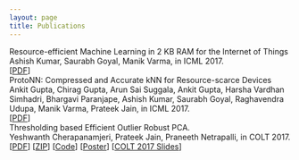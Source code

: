 ```yaml
---
layout: page
title: Publications
---
```


<div class="publ-div">
    <div class="publ-title">
      Resource-efficient Machine Learning in 2 KB RAM for the Internet of Things
    </div>
    <div class="publ-auth">
      Ashish Kumar, Saurabh Goyal, Manik Varma, in ICML 2017.  
    </div>
    <div class="publ-linklist">
        [<a href="{{ site.baseurl}}{{ site.customurl.bonsai.pdf }}">PDF</a>]
    </div>
</div>

<div class="publ-div">
    <div class="publ-title">
     ProtoNN: Compressed and Accurate kNN for Resource-scarce Devices
    </div>
    <div class="publ-auth">
      Ankit Gupta, Chirag Gupta, Arun Sai Suggala, Ankit Gupta, Harsha Vardhan Simhadri, Bhargavi Paranjape, Ashish Kumar, Saurabh Goyal, Raghavendra Udupa, Manik Varma, Prateek Jain, in ICML 2017.
    </div>
    <div class="publ-linklist">
        [<a href="{{ site.baseurl}}{{ site.customurl.protonn.pdf }}">PDF</a>]
    </div>
</div>

<div class="publ-div">
    <div class="publ-title">
     Thresholding based Efficient Outlier Robust PCA.
    </div>
    <div class="publ-auth">
      Yeshwanth Cherapanamjeri, Prateek Jain, Praneeth Netrapalli, in COLT 2017.
    </div>
    <div class="publ-linklist">
        [<a href="{{ site.baseurl}}{{ site.customurl.rpca.pdf }}">PDF</a>]
        [<a href="{{ site.baseurl}}{{ site.customurl.rpca.matlabcode }}">ZIP</a>]
        [<a href="{{ site.customurl.rpca.code }}">Code</a>]
        [<a href="{{ site.baseurl}}{{ site.customurl.rpca.poster }}">Poster</a>]
        [<a href="{{ site.baseurl}}{{ site.customurl.rpca.coltslides }}">COLT 2017 Slides</a>]
    </div>
</div>
